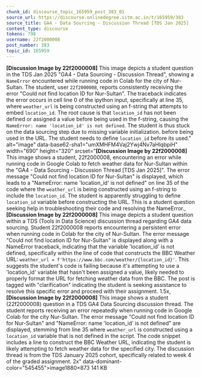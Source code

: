 ```yaml
---
chunk_id: discourse_topic_165959_post_383_01
source_url: https://discourse.onlinedegree.iitm.ac.in/t/165959/383
source_title: GA4 - Data Sourcing - Discussion Thread [TDS Jan 2025]
content_type: discourse
tokens: 798
username: 22f2000008
post_number: 383
topic_id: 165959
---
```


**[Discussion Image by 22f2000008]** This image depicts a student question in the TDS Jan 2025 "GA4 - Data Sourcing - Discussion Thread", showing a `NameError` encountered while running code in Colab for the city of Nur-Sultan. The student, user `22f2000008`, reports consistently receiving the error "Could not find location ID for Nur-Sultan". The traceback indicates the error occurs in cell line 0 of the ipython input, specifically at line 35, where `weather_url` is being constructed using an f-string that attempts to embed `location_id`. The root cause is that `location_id` has not been defined or assigned a value before being used in the f-string, causing the `NameError: name 'location_id' is not defined`. The student is thus stuck on the data sourcing step due to missing variable initialization. before being used in the URL. The student needs to define `location_id` before its used." alt="image" data-base62-sha1="umXMHFM4Vaj2Ywj4Nv7aHlqbpiH" width="690" height="320" srcset="**[Discussion Image by 22f2000008]** This image shows a student, 22f2000008, encountering an error while running code in Google Colab to fetch weather data for Nur-Sultan within the "GA4 - Data Sourcing - Discussion Thread [TDS Jan 2025]". The error message "Could not find location ID for Nur-Sultan" is displayed, which leads to a "NameError: name 'location_id' is not defined" on line 35 of the code where the `weather_url` is being constructed using an f-string to include the `location_id`. The student is apparently struggling to define `location_id` variable before constructing the URL. This is a student question seeking help in troubleshooting their code and resolving the NameError., **[Discussion Image by 22f2000008]** This image depicts a student question within a TDS (Tools in Data Science) discussion thread regarding GA4 data sourcing. Student 22f2000008 reports encountering a persistent error when running code in Colab for the city of Nur-Sultan. The error message "Could not find location ID for Nur-Sultan" is displayed along with a NameError traceback, indicating that the variable 'location_id' is not defined, specifically within the line of code that constructs the BBC Weather URL: `weather_url = f'https://www.bbc.com/weather/{location_id}'`. This suggests the student's code is failing because it's attempting to use a 'location_id' variable that hasn't been assigned a value, likely needed to properly format the URL for fetching weather data from the BBC. The post is tagged with "clarification" indicating the student is seeking assistance to resolve this specific error and proceed with their assignment. 1.5x, **[Discussion Image by 22f2000008]** This image shows a student (22f2000008) question in a TDS GA4 Data Sourcing discussion thread. The student reports receiving an error repeatedly when running code in Google Colab for the city Nur-Sultan. The error message "Could not find location ID for Nur-Sultan" and "NameError: name 'location_id' is not defined" are displayed, stemming from line 35 where `weather_url` is constructed using a `location_id` variable that is not defined in the script. The code snippet includes a line to construct the BBC Weather URL, indicating the student is likely attempting to fetch weather data for the specified city. The discussion thread is from the TDS January 2025 cohort, specifically related to week 4 of the graded assignment. 2x" data-dominant-color="545455">image1880×873 141 KB
